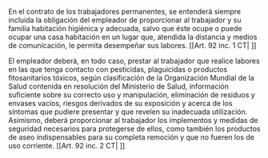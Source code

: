 En el contrato de los trabajadores permanentes, se entenderá siempre incluida la obligación del empleador de proporcionar al trabajador y su familia habitación higiénica y adecuada, salvo que éste ocupe o puede ocupar una casa habitación en un lugar que, atendida la distancia y medios de comunicación, le permita desempeñar sus labores. [[Art. 92 inc. 1 CT| ]]

El empleador deberá, en todo caso, prestar al trabajador que realice labores en las que tenga contacto con pesticidas, plaguicidas o productos fitosanitarios tóxicos, según clasificación de la Organización Mundial de la Salud contenida en resolución del Ministerio de Salud, información suficiente sobre su correcto uso y manipulación, eliminación de residuos y envases vacíos, riesgos derivados de su exposición y acerca de los síntomas que pudiere presentar y que revelen su inadecuada utilización. Asimismo, deberá proporcionar al trabajador los implementos y medidas de seguridad necesarios para protegerse de ellos, como también los productos de aseo indispensables para su completa remoción y que no fueren los de uso corriente. [[Art. 92 inc. 2 CT| ]]